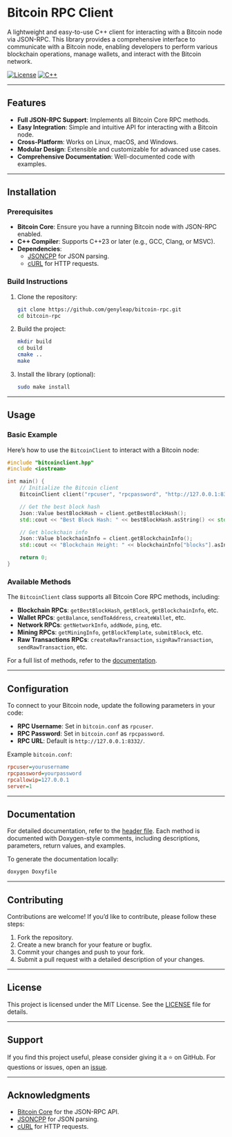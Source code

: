 # Bitcoin RPC Client

A lightweight and easy-to-use C++ client for interacting with a Bitcoin node via JSON-RPC. This library provides a comprehensive interface to communicate with a Bitcoin node, enabling developers to perform various blockchain operations, manage wallets, and interact with the Bitcoin network.

[![License](https://img.shields.io/badge/license-MIT-blue.svg)](LICENSE)
[![C++](https://img.shields.io/badge/C++-23-red.svg)](https://en.cppreference.com/w/cpp/23)

---

## Features

- **Full JSON-RPC Support**: Implements all Bitcoin Core RPC methods.
- **Easy Integration**: Simple and intuitive API for interacting with a Bitcoin node.
- **Cross-Platform**: Works on Linux, macOS, and Windows.
- **Modular Design**: Extensible and customizable for advanced use cases.
- **Comprehensive Documentation**: Well-documented code with examples.

---

## Installation

### Prerequisites

- **Bitcoin Core**: Ensure you have a running Bitcoin node with JSON-RPC enabled.
- **C++ Compiler**: Supports C++23 or later (e.g., GCC, Clang, or MSVC).
- **Dependencies**:
  - [JSONCPP](https://github.com/open-source-parsers/jsoncpp) for JSON parsing.
  - [cURL](https://curl.se/libcurl/) for HTTP requests.

### Build Instructions

1. Clone the repository:
   ```bash
   git clone https://github.com/genyleap/bitcoin-rpc.git
   cd bitcoin-rpc
   ```

2. Build the project:
   ```bash
   mkdir build
   cd build
   cmake ..
   make
   ```

3. Install the library (optional):
   ```bash
   sudo make install
   ```

---

## Usage

### Basic Example

Here’s how to use the `BitcoinClient` to interact with a Bitcoin node:

```cpp
#include "bitcoinclient.hpp"
#include <iostream>

int main() {
    // Initialize the Bitcoin client
    BitcoinClient client("rpcuser", "rpcpassword", "http://127.0.0.1:8332/");

    // Get the best block hash
    Json::Value bestBlockHash = client.getBestBlockHash();
    std::cout << "Best Block Hash: " << bestBlockHash.asString() << std::endl;

    // Get blockchain info
    Json::Value blockchainInfo = client.getBlockchainInfo();
    std::cout << "Blockchain Height: " << blockchainInfo["blocks"].asInt() << std::endl;

    return 0;
}
```

### Available Methods

The `BitcoinClient` class supports all Bitcoin Core RPC methods, including:

- **Blockchain RPCs**: `getBestBlockHash`, `getBlock`, `getBlockchainInfo`, etc.
- **Wallet RPCs**: `getBalance`, `sendToAddress`, `createWallet`, etc.
- **Network RPCs**: `getNetworkInfo`, `addNode`, `ping`, etc.
- **Mining RPCs**: `getMiningInfo`, `getBlockTemplate`, `submitBlock`, etc.
- **Raw Transactions RPCs**: `createRawTransaction`, `signRawTransaction`, `sendRawTransaction`, etc.

For a full list of methods, refer to the [documentation](#documentation).

---

## Configuration

To connect to your Bitcoin node, update the following parameters in your code:

- **RPC Username**: Set in `bitcoin.conf` as `rpcuser`.
- **RPC Password**: Set in `bitcoin.conf` as `rpcpassword`.
- **RPC URL**: Default is `http://127.0.0.1:8332/`.

Example `bitcoin.conf`:
```ini
rpcuser=yourusername
rpcpassword=yourpassword
rpcallowip=127.0.0.1
server=1
```

---

## Documentation

For detailed documentation, refer to the [header file](include/BitcoinClient.hpp). Each method is documented with Doxygen-style comments, including descriptions, parameters, return values, and examples.

To generate the documentation locally:
```bash
doxygen Doxyfile
```

---

## Contributing

Contributions are welcome! If you’d like to contribute, please follow these steps:

1. Fork the repository.
2. Create a new branch for your feature or bugfix.
3. Commit your changes and push to your fork.
4. Submit a pull request with a detailed description of your changes.

---

## License

This project is licensed under the MIT License. See the [LICENSE](LICENSE) file for details.

---

## Support

If you find this project useful, please consider giving it a ⭐️ on GitHub. For questions or issues, open an [issue](https://github.com/genyleap/bitcoin-rpc/issues).

---

## Acknowledgments

- [Bitcoin Core](https://bitcoincore.org/) for the JSON-RPC API.
- [JSONCPP](https://github.com/open-source-parsers/jsoncpp) for JSON parsing.
- [cURL](https://curl.se/libcurl/) for HTTP requests.
